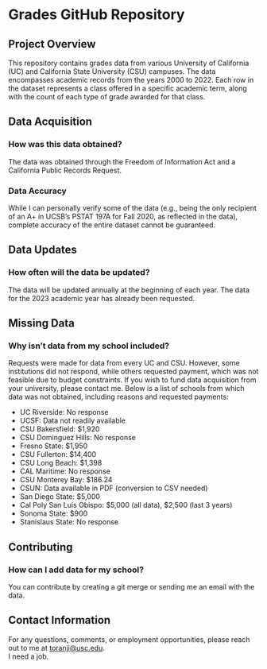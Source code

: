 # Grades GitHub Repository

## Project Overview
This repository contains grades data from various University of California (UC) and California State University (CSU) campuses. The data encompasses academic records from the years 2000 to 2022. Each row in the dataset represents a class offered in a specific academic term, along with the count of each type of grade awarded for that class.

## Data Acquisition
### How was this data obtained?
The data was obtained through the Freedom of Information Act and a California Public Records Request.

### Data Accuracy
While I can personally verify some of the data (e.g., being the only recipient of an A+ in UCSB’s PSTAT 197A for Fall 2020, as reflected in the data), complete accuracy of the entire dataset cannot be guaranteed.

## Data Updates
### How often will the data be updated?
The data will be updated annually at the beginning of each year. The data for the 2023 academic year has already been requested.

## Missing Data
### Why isn’t data from my school included?
Requests were made for data from every UC and CSU. However, some institutions did not respond, while others requested payment, which was not feasible due to budget constraints. If you wish to fund data acquisition from your university, please contact me. Below is a list of schools from which data was not obtained, including reasons and requested payments:

- UC Riverside: No response
- UCSF: Data not readily available
- CSU Bakersfield: $1,920
- CSU Dominguez Hills: No response
- Fresno State: $1,950
- CSU Fullerton: $14,400
- CSU Long Beach: $1,398
- CAL Maritime: No response
- CSU Monterey Bay: $186.24
- CSUN: Data available in PDF (conversion to CSV needed)
- San Diego State: $5,000
- Cal Poly San Luis Obispo: $5,000 (all data), $2,500 (last 3 years)
- Sonoma State: $900
- Stanislaus State: No response

## Contributing
### How can I add data for my school?
You can contribute by creating a git merge or sending me an email with the data.

## Contact Information
For any questions, comments, or employment opportunities, please reach out to me at toranji@usc.edu.  
I need a job.
